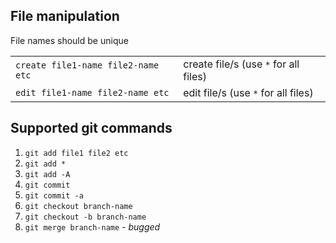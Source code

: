 
## File manipulation
File names should be unique

|||
| --- | --- |
| `create file1-name file2-name etc` | create file/s (use `*` for all files) |
| `edit file1-name file2-name etc` | edit file/s (use `*` for all files) |

## Supported git commands

1. `git add file1 file2 etc`
2. `git add *`
3. `git add -A`
4. `git commit`
5. `git commit -a`
6. `git checkout branch-name`
7. `git checkout -b branch-name`
8. `git merge branch-name` *- bugged*